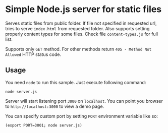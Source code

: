 Simple Node.js server for static files
======================================
Serves static files from public folder. If file not specified in requested url, tries to serve `index.html` from requested folder. Also supports setting properly content types for some files. Check file `content-types.js` for full list.

Supports only `GET` method. For other methods return `405 - Method Not Allowed` HTTP status code.

Usage
-----
You need `node` to run this sample. Just execute following command:
```
node server.js
```
Server will start listening port `3000` on `localhost`. You can point you browser to `http://localhost:3000` to view a demo page.

You can specify custom port by setting `PORT` environment variable like so:
```
(export PORT=3001; node server.js)
```
